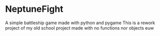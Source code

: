 # NeptuneFight
A simple battleship game made with python and pygame
This is a rework project of my old school project made with no functions nor objects euw
